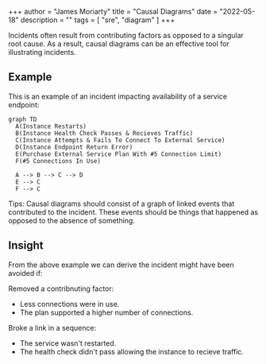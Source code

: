 +++
author = "James Moriarty"
title = "Causal Diagrams"
date = "2022-05-18"
description = ""
tags = [
  "sre",
  "diagram"
]
+++

Incidents often result from contributing factors as opposed to a singular root cause. As a result, causal diagrams can be an effective tool for illustrating incidents.

## Example

This is an example of an incident impacting availability of a service endpoint:

```mermaid
graph TD
  A(Instance Restarts)
  B(Instance Health Check Passes & Recieves Traffic)
  C(Instance Attempts & Fails To Connect To External Service)
  D(Instance Endpoint Return Error)
  E(Purchase External Service Plan With #5 Connection Limit)
  F(#5 Connections In Use)
  
  A --> B --> C --> D
  E --> C
  F --> C
```
Tips: Causal diagrams should consist of a graph of linked events that contributed to the incident. These events should be things that happened as opposed to the absence of something.

## Insight

From the above example we can derive the incident might have been avoided if:

Removed a contribnuting factor:
* Less connections were in use.
* The plan supported a higher number of connections.

Broke a link in a sequence:
* The service wasn't restarted.
* The health check didn't pass allowing the instance to recieve traffic.



